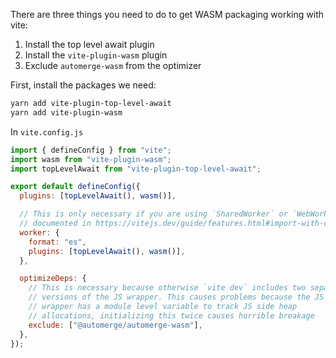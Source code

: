There are three things you need to do to get WASM packaging working with vite:

1. Install the top level await plugin
2. Install the `vite-plugin-wasm` plugin
3. Exclude `automerge-wasm` from the optimizer

First, install the packages we need:

```bash
yarn add vite-plugin-top-level-await
yarn add vite-plugin-wasm
```

In `vite.config.js`

```javascript
import { defineConfig } from "vite";
import wasm from "vite-plugin-wasm";
import topLevelAwait from "vite-plugin-top-level-await";

export default defineConfig({
  plugins: [topLevelAwait(), wasm()],

  // This is only necessary if you are using `SharedWorker` or `WebWorker`, as
  // documented in https://vitejs.dev/guide/features.html#import-with-constructors
  worker: {
    format: "es",
    plugins: [topLevelAwait(), wasm()],
  },

  optimizeDeps: {
    // This is necessary because otherwise `vite dev` includes two separate
    // versions of the JS wrapper. This causes problems because the JS
    // wrapper has a module level variable to track JS side heap
    // allocations, initializing this twice causes horrible breakage
    exclude: ["@automerge/automerge-wasm"],
  },
});
```
